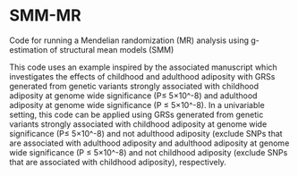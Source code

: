 # SMM-MR
Code for running a Mendelian randomization (MR) analysis using g-estimation of structural mean models (SMM)

This code uses an example inspired by the associated manuscript which investigates the effects of childhood and adulthood adiposity with GRSs generated from genetic variants strongly associated with childhood adiposity at genome wide significance (P≤ 5×10^-8) and adulthood adiposity at genome wide significance (P ≤ 5×10^-8). In a univariable setting, this code can be applied using GRSs generated from genetic variants strongly associated with childhood adiposity at genome wide significance (P≤ 5×10^-8) and not adulthood adiposity (exclude SNPs that are associated with adulthood adiposity and adulthood adiposity at genome wide significance (P ≤ 5×10^-8) and not childhood adiposity (exclude SNPs that are associated with childhood adiposity), respectively.
